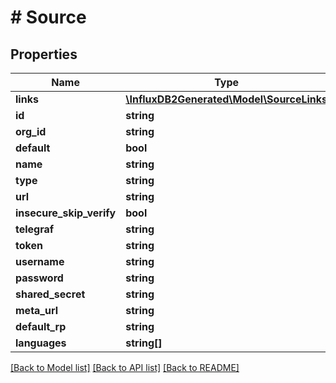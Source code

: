 # # Source

## Properties

Name | Type | Description | Notes
------------ | ------------- | ------------- | -------------
**links** | [**\InfluxDB2Generated\Model\SourceLinks**](SourceLinks.md) |  | [optional] 
**id** | **string** |  | [optional] 
**org_id** | **string** |  | [optional] 
**default** | **bool** |  | [optional] 
**name** | **string** |  | [optional] 
**type** | **string** |  | [optional] 
**url** | **string** |  | [optional] 
**insecure_skip_verify** | **bool** |  | [optional] 
**telegraf** | **string** |  | [optional] 
**token** | **string** |  | [optional] 
**username** | **string** |  | [optional] 
**password** | **string** |  | [optional] 
**shared_secret** | **string** |  | [optional] 
**meta_url** | **string** |  | [optional] 
**default_rp** | **string** |  | [optional] 
**languages** | **string[]** |  | [optional] 

[[Back to Model list]](../../README.md#documentation-for-models) [[Back to API list]](../../README.md#documentation-for-api-endpoints) [[Back to README]](../../README.md)


